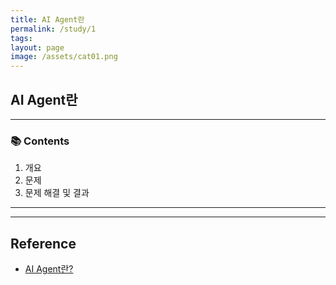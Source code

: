 ```yaml
---
title: AI Agent란
permalink: /study/1
tags: 
layout: page
image: /assets/cat01.png
---
```

## AI Agent란



---

### 📚 Contents

1. 개요
2. 문제
3. 문제 해결 및 결과

---





---

## Reference

- [AI Agent란?](https://www.samsungsds.com/kr/insights/what-are-ai-agents.html) 


